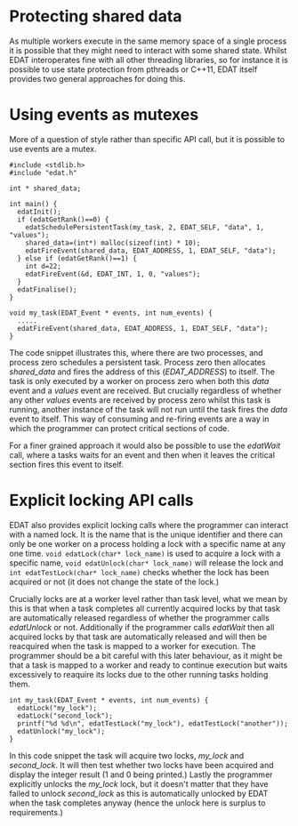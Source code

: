 # Protecting shared data
As multiple workers execute in the same memory space of a single process it is possible that they might need to interact with some shared state. Whilst EDAT interoperates fine with all other threading libraries, so for instance it is possible to use state protection from pthreads or C++11, EDAT itself provides two general approaches for doing this.

# Using events as mutexes
More of a question of style rather than specific API call, but it is possible to use events are a mutex.

```
#include <stdlib.h>
#include "edat.h" 

int * shared_data;

int main() {
  edatInit();
  if (edatGetRank()==0) {
    edatSchedulePersistentTask(my_task, 2, EDAT_SELF, "data", 1, "values");
    shared_data=(int*) malloc(sizeof(int) * 10);
    edatFireEvent(shared_data, EDAT_ADDRESS, 1, EDAT_SELF, "data");
  } else if (edatGetRank()==1) {
    int d=22;
    edatFireEvent(&d, EDAT_INT, 1, 0, "values");
  }
  edatFinalise();
}

void my_task(EDAT_Event * events, int num_events) {
  .....
  edatFireEvent(shared_data, EDAT_ADDRESS, 1, EDAT_SELF, "data");
}

```

The code snippet illustrates this, where there are two processes, and process zero schedules a persistent task. Process zero then allocates _shared_data_ and fires the address of this (_EDAT_ADDRESS_) to itself. The task is only executed by a worker on process zero when both this _data_ event and a _values_ event are received. But crucially regardless of whether any other _values_ events are received by process zero whilst this task is running, another instance of the task will not run until the task fires the _data_ event to itself. This way of consuming and re-firing events are a way in which the programmer can protect critical sections of code.

For a finer grained approach it would also be possible to use the _edatWait_ call, where a tasks waits for an event and then when it leaves the critical section fires this event to itself.

# Explicit locking API calls
EDAT also provides explicit locking calls where the programmer can interact with a named lock. It is the name that is the unique identifier and there can only be one worker on a process holding a lock with a specific name at any one time. `void edatLock(char* lock_name)` is used to acquire a lock with a specific name, `void edatUnlock(char* lock_name)` will release the lock and `int edatTestLock(char* lock_name)` checks whether the lock has been acquired or not (it does not change the state of the lock.)

Crucially locks are at a worker level rather than task level, what we mean by this is that when a task completes all currently acquired locks by that task are automatically released regardless of whether the programmer calls _edatUnlock_ or not. Additionally if the programmer calls _edatWait_ then all acquired locks by that task are automatically released and will then be reacquired when the task is mapped to a worker for execution. The programmer should be a bit careful with this later behaviour, as it might be that a task is mapped to a worker and ready to continue execution but waits excessively to reaquire its locks due to the other running tasks holding them.

```
int my_task(EDAT_Event * events, int num_events) {
  edatLock("my_lock");
  edatLock("second_lock");
  printf("%d %d\n", edatTestLock("my_lock"), edatTestLock("another"));
  edatUnlock("my_lock");
}
```

In this code snippet the task will acquire two locks, _my_lock_ and _second_lock_. It will then test whether two locks have been acquired and display the integer result (1 and 0 being printed.) Lastly the programmer explicitly unlocks the _my_lock_ lock, but it doesn't matter that they have failed to unlock _second_lock_ as this is automatically unlocked by EDAT when the task completes anyway (hence the unlock here is surplus to requirements.)
